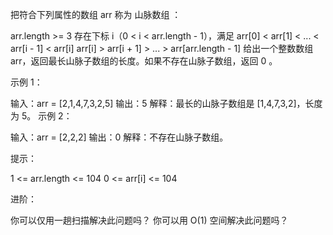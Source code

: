 把符合下列属性的数组 arr 称为 山脉数组 ：

arr.length >= 3
存在下标 i（0 < i < arr.length - 1），满足
arr[0] < arr[1] < ... < arr[i - 1] < arr[i]
arr[i] > arr[i + 1] > ... > arr[arr.length - 1]
给出一个整数数组 arr，返回最长山脉子数组的长度。如果不存在山脉子数组，返回 0 。

 

示例 1：

输入：arr = [2,1,4,7,3,2,5]
输出：5
解释：最长的山脉子数组是 [1,4,7,3,2]，长度为 5。
示例 2：

输入：arr = [2,2,2]
输出：0
解释：不存在山脉子数组。
 

提示：

1 <= arr.length <= 104
0 <= arr[i] <= 104
 

进阶：

你可以仅用一趟扫描解决此问题吗？
你可以用 O(1) 空间解决此问题吗？